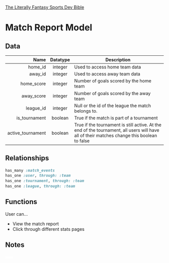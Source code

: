 [The Literally Fantasy Sports Dev Bible](https://github.com/mharr171/The-Literally-Fantasy-Sports-Dev-Bible)

# Match Report Model

## Data

| Name | Datatype | Description |
| ---:|:---:| --- |
| home_id | integer | Used to access home team data |
| away_id | integer | Used to access away team data |
| home_score | integer | Number of goals scored by the home team |
| away_score | integer | Number of goals scored by the away team |
| league_id | integer | Null or the id of the league the match belongs to. |
| is_tournament | boolean | True if the match is part of a tournament |
| active_tournament | boolean | True if the tournament is still active. At the end of the tournament, all users will have all of their matches change this boolean to false |

##  Relationships

```ruby
has_many :match_events
has_one :user, through: :team
has_one :tournament, through: :team
has_one :league, through: :team
```

## Functions

User can...

+ View the match report
+ Click through different stats pages

## Notes

![...](../../resources/ellipsis.gif)
